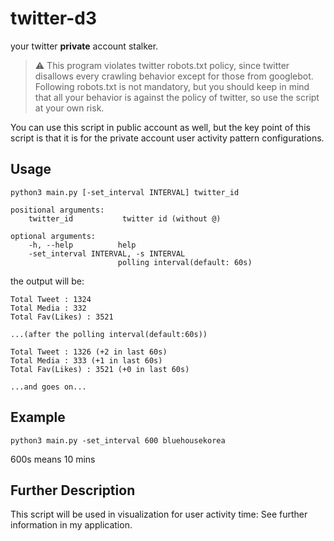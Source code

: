# twitter-d3
your twitter **private** account stalker.

> :warning: This program violates twitter robots.txt policy, since twitter disallows every crawling behavior except for those from googlebot.
> Following robots.txt is not mandatory, but you should keep in mind that all your behavior is against the policy of twitter, so use the script at your own risk. 

You can use this script in public account as well, but the key point of this script is that it is for the private account user activity pattern configurations.

## Usage
```
python3 main.py [-set_interval INTERVAL] twitter_id

positional arguments:
    twitter_id           twitter id (without @)

optional arguments:
    -h, --help          help
    -set_interval INTERVAL, -s INTERVAL
                        polling interval(default: 60s)

```
the output will be:
```
Total Tweet : 1324
Total Media : 332
Total Fav(Likes) : 3521

...(after the polling interval(default:60s))

Total Tweet : 1326 (+2 in last 60s)
Total Media : 333 (+1 in last 60s)
Total Fav(Likes) : 3521 (+0 in last 60s)

...and goes on...

```

## Example
```
python3 main.py -set_interval 600 bluehousekorea
```
600s means 10 mins

## Further Description
This script will be used in visualization for user activity time: See further information in my application.